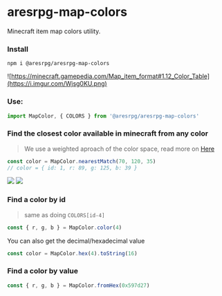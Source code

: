 # aresrpg-map-colors

Minecraft item map colors utility.

### Install

`npm i @aresrpg/aresrpg-map-colors`

![https://minecraft.gamepedia.com/Map_item_format#1.12_Color_Table](https://i.imgur.com/Wjsg0KU.png)

### Use:

```js
import MapColor, { COLORS } from '@aresrpg/aresrpg-map-colors'
```

### Find the closest color available in minecraft from any color

> We use a weighted aproach of the color space, read more on [Here](https://en.wikipedia.org/wiki/Color_difference)

```js
const color = MapColor.nearestMatch(70, 120, 35)
// color = { id: 1, r: 89, g: 125, b: 39 }
```

![](https://i.imgur.com/gWAHyQl.png)
![](https://i.imgur.com/ue85juy.png)

### Find a color by id

> same as doing `COLORS[id-4]`

```js
const { r, g, b } = MapColor.color(4)
```

You can also get the decimal/hexadecimal value

```js
const color = MapColor.hex(4).toString(16)
```

### Find a color by value

```js
const { r, g, b } = MapColor.fromHex(0x597d27)
```
